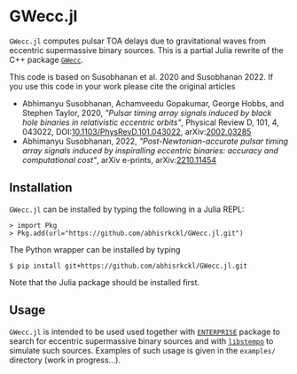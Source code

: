 GWecc.jl
========

`GWecc.jl` computes pulsar TOA delays due to gravitational waves from eccentric supermassive binary sources.
This is a partial Julia rewrite of the C++ package [`GWecc`](https://github.com/abhisrkckl/GWecc).

This code is based on Susobhanan et al. 2020 and Susobhanan 2022. If you use this code in your work please cite the original articles

* Abhimanyu Susobhanan, Achamveedu Gopakumar, George Hobbs, and Stephen Taylor, 2020, *"Pulsar timing array signals induced by black hole binaries in relativistic eccentric orbits"*, Physical Review D, 101, 4, 043022, DOI:[10.1103/PhysRevD.101.043022](https://doi.org/10.1103/PhysRevD.101.043022), arXiv:[2002.03285](https://arxiv.org/abs/2002.03285)
* Abhimanyu Susobhanan, 2022, *"Post-Newtonian-accurate pulsar timing array signals induced by inspiralling eccentric binaries: accuracy and computational cost"*, arXiv e-prints, arXiv:[2210.11454](https://arxiv.org/abs/2210.11454)
 
Installation
------------
`GWecc.jl` can be installed by typing the following in a Julia REPL:

```
> import Pkg
> Pkg.add(url="https://github.com/abhisrkckl/GWecc.jl.git")
```

The Python wrapper can be installed by typing

```
$ pip install git+https://github.com/abhisrkckl/GWecc.jl.git
```

Note that the Julia package should be installed first.

Usage
-----
`GWecc.jl` is intended to be used used together with [`ENTERPRISE`](https://github.com/nanograv/enterprise/) package to search for eccentric supermassive binary sources and with [`libstempo`](https://github.com/vallis/libstempo/) to simulate such sources. Examples of such usage is given in the `examples/` directory (work in progress...). 
